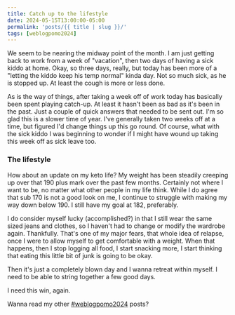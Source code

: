 ```yaml
---
title: Catch up to the lifestyle
date: 2024-05-15T13:00:00-05:00
permalink: 'posts/{{ title | slug }}/'
tags: [weblogpomo2024]
---
```

We seem to be nearing the midway point of the month. I am just getting back to work from a week of "vacation", then two days of having a sick kiddo at home. Okay, so three days, really, but today has been more of a "letting the kiddo keep his temp normal" kinda day. Not so much sick, as he is stopped up. At least the cough is more or less done.

As is the way of things, after taking a week off of work today has basically been spent playing catch-up. At least it hasn't been as bad as it's been in the past. Just a couple of quick answers that needed to be sent out. I'm so glad this is a slower time of year. I've generally taken two weeks off at a time, but figured I'd change things up this go round. Of course, what with the sick kiddo I was beginning to wonder if I might have wound up taking this week off as sick leave too.

### The lifestyle 
How about an update on my keto life? My weight has been steadily creeping up over that 190 plus mark over the past few months. Certainly not where I want to be, no matter what other people in my life think. While I do agree that sub 170 is not a good look on me, I continue to struggle with making my way down below 190. I still have my goal at 182, preferably.

I do consider myself lucky (accomplished?) in that I still wear the same sized jeans and clothes, so I haven't had to change or modify the wardrobe again. Thankfully. That's one of my major fears, that whole idea of relapse, once I were to allow myself to get comfortable with a weight. When that happens, then I stop logging all food, I start snacking more, I start thinking that eating this little bit of junk is going to be okay. 

Then it's just a completely blown day and I wanna retreat within myself. I need to be able to string together a few good days.

I need this win, again.

Wanna read my other [#weblogpomo2024](/tags/weblogpomo2024) posts?